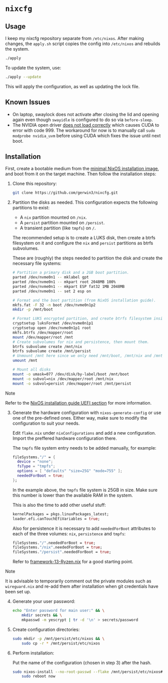# `nixcfg`

## Usage

I keep my nixcfg repository separate from `/etc/nixos`. After making changes, the `apply.sh` script copies the config into `/etc/nixos` and rebuilds the system.

```sh
./apply
```

To update the system, use:

```sh
./apply --update
```

This will apply the configuration, as well as updating the lock file.

## Known Issues

* On laptop, swaylock does not activate after closing the lid and opening again even though `swayidle` is configured to do so via `before-sleep`.
* The NVIDIA open driver [does not load correctly](https://github.com/NixOS/nixpkgs/issues/334180) which causes CUDA to error with code 999. The workaround for now is to manually call `sudo modprobe nvidia_uvm` before using CUDA which fixes the issue until next boot.

## Installation

First, create a bootable medium from the [minimal NixOS installation image](https://nixos.org/download/), and boot from it on the target machine. Then follow the installation steps:

1. Clone this repository:

    ```bash
    git clone https://github.com/gerwin3/nixcfg.git
    ```

2. Partition the disks as needed. This configuration expects the following
   partitions to exist:

   * A `nix` partition mounted on `/nix`.
   * A `persist` partition mounted on `/persist`.
   * A transient partition (like `tmpfs`) on `/`.

   The recommended setup is to create a LUKS disk, then create a btrfs
   filesystem on it and configure the `nix` and `persist` partitions as btrfs
   subvolumes.

   These are (roughly) the steps needed to partition the disk and create the
   necessary file systems:

    ```bash
    # Partition a primary disk and a 2GB boot partition.
    parted /dev/nvme0n1 -- mklabel gpt
    parted /dev/nvme0n1 -- mkpart root 2048MB 100%
    parted /dev/nvme0n1 -- mkpart ESP fat32 1MB 2048MB
    parted /dev/nvme0n1 -- set 2 esp on

    # Format and the boot partition (from NixOS installation guide).
    mkfs.fat -F 32 -n boot /dev/nvme0n1p2
    mkdir -p /mnt/boot

    # Format LUKS encrypted partition, and create btrfs filesystem inside it.
    cryptsetup luksFormat /dev/nvme0n1p1
    cryptsetup open /dev/nvme0n1p1 root
    mkfs.btrfs /dev/mapper/root
    mount /dev/mapper/root /mnt
    # Create subvolumes for nix and persistence, then mount them.
    btrfs subvolume create /mnt/nix
    btrfs subvolume create /mnt/persist
    # Unmount /mnt here since we only need /mnt/boot, /mnt/nix and /mnt/persist
    umount /mnt

    # Mount all disks
    mount -o umask=077 /dev/disk/by-label/boot /mnt/boot
    mount -o subvol=nix /dev/mapper/root /mnt/nix
    mount -o subvol=persist /dev/mapper/root /mnt/persist
    ```

> [!NOTE]
> Refer to the [NixOS installation guide UEFI section](https://nixos.org/manual/nixos/stable/#sec-installation-manual-partitioning-UEFI)
> for more information.

3. Generate the hardware configuration with `nixos-generate-config` or use one
   of the pre-defined ones. Either way, make sure to modify the configuration
   to suit your needs.

   Edit `flake.nix` under `nixConfigurations` and add a new configuration.
   Import the preffered hardware configuration there.

   The `tmpfs` file system entry needs to be added manually, for example:

    ```nix
    fileSystems."/" = {
      device = "none";
      fsType = "tmpfs";
      options = [ "defaults" "size=25G" "mode=755" ];
      neededForBoot = true;
    };
    ```

   In the example above, the `tmpfs` file system is 25GB in size. Make sure
   this number is lower than the available RAM in the system.

   This is also the time to add other useful stuff:

    ```nix
    kernelPackages = pkgs.linuxPackages_latest;
    loader.efi.canTouchEfiVariables = true;
    ```

   Also for persistence it is necessary to add `neededForBoot` attributes to
   each of the three volumes: `nix`, `persistence` and `tmpfs`:

    ```nix
    fileSystems."/".neededForBoot = true;
    fileSystems."/nix".neededForBoot = true;
    fileSystems."/persist".neededForBoot = true;
    ```

   Refer to [framework-13-Ryzen.nix](./nixos/hardware/framework-13-Ryzen.nix) for
   a good starting point.

> [!NOTE]
> It is advisable to temporarily comment out the private modules such
> as `wireguard.nix` and re-add them after installation when git credentials
> have been set up.

4. Generate your user password:

    ```bash
    echo "Enter password for main user:" && \
        mkdir secrets && \
        mkpasswd -m yescrypt | tr -d '\n' > secrets/password
    ```

5. Create configuration directories:

    ```bash
    sudo mkdir -p /mnt/persist/etc/nixos && \
        sudo cp -r * /mnt/persist/etc/nixos
    ```

6. Perform installation:

    Put the name of the configuration (chosen in step 3) after the hash.

    ```bash
    sudo nixos-install --no-root-passwd --flake /mnt/persist/etc/nixos#system && \
        sudo reboot now
    ```
